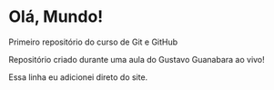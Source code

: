 # Olá, Mundo!
 Primeiro repositório do curso de Git e GitHub

Repositório criado durante uma aula do Gustavo Guanabara ao vivo!

Essa linha eu  adicionei direto do site. 
